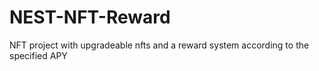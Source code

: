 # NEST-NFT-Reward
NFT project with upgradeable nfts and a reward system according to the specified APY
